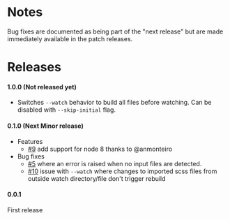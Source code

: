 # Notes

Bug fixes are documented as being part of the "next release" but are made immediately available in the patch releases.


# Releases

#### 1.0.0 (Not released yet)
 - Switches `--watch` behavior to build all files before watching. Can be disabled with `--skip-initial` flag.

#### 0.1.0 (Next Minor release)
 - Features
     - [#9](https://github.com/michaelwayman/node-sass-chokidar/issues/9) add support for node 8 thanks to @anmonteiro
 - Bug fixes
    - [#5](https://github.com/michaelwayman/node-sass-chokidar/issues/5) where an error is raised when no input files are detected.
    - [#10](https://github.com/michaelwayman/node-sass-chokidar/issues/10) issue with `--watch` where changes to imported scss files from outside watch directory/file don't trigger rebuild

#### 0.0.1
First release
